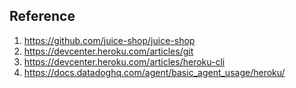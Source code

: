 
## Reference
1. https://github.com/juice-shop/juice-shop
2. https://devcenter.heroku.com/articles/git
3. https://devcenter.heroku.com/articles/heroku-cli
4. https://docs.datadoghq.com/agent/basic_agent_usage/heroku/
